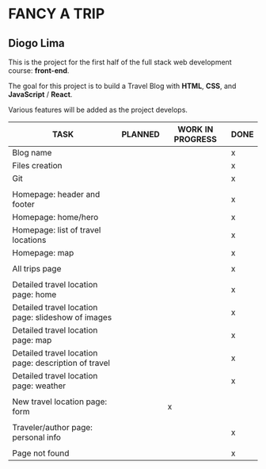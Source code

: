 # FANCY A TRIP
## Diogo Lima

This is the project for the first half of the full stack web development course: **front-end**.

The goal for this project is to build a Travel Blog with **HTML**, **CSS**, and **JavaScript** / **React**.

Various features will be added as the project develops.

|TASK|PLANNED|WORK IN PROGRESS|DONE
|-|-|-|-|
|Blog name| | | x |
|Files creation| | | x |
|Git| | | x |
| |
|Homepage: header and footer| | | x |
|Homepage: home/hero| | | x |
|Homepage: list of travel locations| | | x |
|Homepage: map| | | x |
| |
|All trips page| | | x |
| |
|Detailed travel location page: home| | | x |
|Detailed travel location page: slideshow of images| | | x |
|Detailed travel location page: map| | | x |
|Detailed travel location page: description of travel| | | x |
|Detailed travel location page: weather| | | x |
| |
|New travel location page: form| | x | |
| |
|Traveler/author page: personal info| | | x |
| |
|Page not found| | | x |